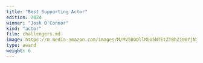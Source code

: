 ```yaml
---
title: "Best Supporting Actor"
edition: 2024
winner: "Josh O'Connor"
kind: "actor"
film: challengers.md
image: https://m.media-amazon.com/images/M/MV5BODllMGU5NTEtZTBhZi00YjNjLWJmYTYtYjM3OWIwMGUxZWNlXkEyXkFqcGc@._V1_FMjpg_UX1024_.jpg
type: award
weight: 6
---
```

